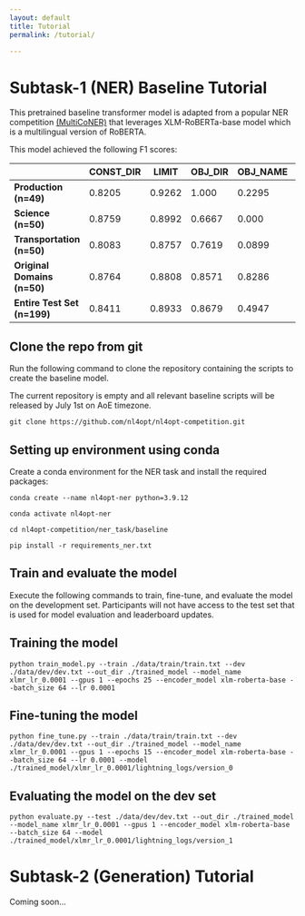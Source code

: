 ```yaml
---
layout: default
title: Tutorial
permalink: /tutorial/

---
```


# **Subtask-1 (NER) Baseline Tutorial**

This pretrained baseline transformer model is adapted from a popular NER competition [(MultiCoNER)](https://multiconer.github.io/) that leverages XLM-RoBERTa-base model which is a multilingual version of RoBERTA.

This model achieved the following F1 scores:

|                                | CONST_DIR | LIMIT  | OBJ_DIR | OBJ_NAME | PARAM  | VAR    | MICRO_AVG |
| ------------------------------ | --------- | ------ | ------- | -------- | ------ | ------ | --------- |
| **Production<br>(n=49)**       | 0.8205    | 0.9262 | 1.000   | 0.2295   | 0.9567 | 0.7122 | 0.8068    |
| **Science<br>(n=50)**          | 0.8759    | 0.8992 | 0.6667  | 0.000    | 0.8249 | 0.7881 | 0.7890    |
| **Transportation<br>(n=50)**   | 0.8083    | 0.8757 | 0.7619  | 0.0899   | 0.9034 | 0.7881 | 0.7849    |
| **Original Domains<br>(n=50)** | 0.8764    | 0.8808 | 0.8571  | 0.8286   | 0.9215 | 0.8270 | 0.8659    |
| **Entire Test Set<br>(n=199)** | 0.8411    | 0.8933 | 0.8679  | 0.4947   | 0.9012 | 0.7792 | 0.8126    |

## Clone the repo from git

Run the following command to clone the repository containing the scripts to create the baseline model.

The current repository is empty and all relevant baseline scripts will be released by July 1st on AoE timezone.

`git clone https://github.com/nl4opt/nl4opt-competition.git`

## Setting up environment using conda

Create a conda environment for the NER task and install the required packages:

`conda create --name nl4opt-ner python=3.9.12`

`conda activate nl4opt-ner`

`cd nl4opt-competition/ner_task/baseline`

`pip install -r requirements_ner.txt`

## Train and evaluate the model

Execute the following commands to train, fine-tune, and evaluate the model on the development set. Participants will not have access to the test set that is used for model evaluation and leaderboard updates.

## Training the model

`python train_model.py --train ./data/train/train.txt --dev ./data/dev/dev.txt --out_dir ./trained_model --model_name xlmr_lr_0.0001 --gpus 1 --epochs 25 --encoder_model xlm-roberta-base --batch_size 64 --lr 0.0001`

## Fine-tuning the model

`python fine_tune.py --train ./data/train/train.txt --dev ./data/dev/dev.txt --out_dir ./trained_model --model_name xlmr_lr_0.0001 --gpus 1 --epochs 15 --encoder_model xlm-roberta-base --batch_size 64 --lr 0.0001 --model ./trained_model/xlmr_lr_0.0001/lightning_logs/version_0`

## Evaluating the model on the dev set

`python evaluate.py --test ./data/dev/dev.txt --out_dir ./trained_model --model_name xlmr_lr_0.0001 --gpus 1 --encoder_model xlm-roberta-base --batch_size 64 --model ./trained_model/xlmr_lr_0.0001/lightning_logs/version_1`

# Subtask-2 (Generation) Tutorial

Coming soon...